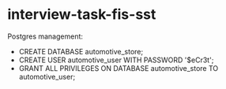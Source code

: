 # interview-task-fis-sst

Postgres management:
- CREATE DATABASE automotive_store;
- CREATE USER automotive_user WITH PASSWORD '$eCr3t';
- GRANT ALL PRIVILEGES ON DATABASE automotive_store TO automotive_user; 